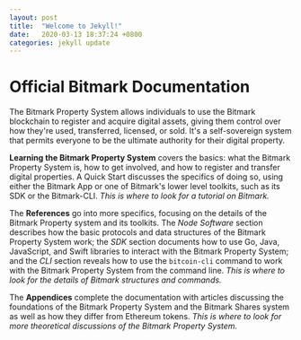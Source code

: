 ```yaml
---
layout: post
title:  "Welcome to Jekyll!"
date:   2020-03-13 18:37:24 +0800
categories: jekyll update
---
```



# Official Bitmark Documentation

The Bitmark Property System allows individuals to use the Bitmark blockchain to register and acquire digital assets, giving them control over how they're used, transferred, licensed, or sold. It's a self-sovereign system that permits everyone to be the ultimate authority for their digital property.

__Learning the Bitmark Property System__ covers the basics: what the Bitmark Property System is, how to get involved, and how to register and transfer digital properties. A Quick Start discusses the specifics of doing so, using either the Bitmark App or one of Bitmark's lower level toolkits, such as its SDK or the Bitmark-CLI. _This is where to look for a tutorial on Bitmark._

The __References__ go into more specifics, focusing on the details of the Bitmark Property system and its toolkits. The _Node Software_ section describes how the basic protocols and data structures of the Bitmark Property System work; the _SDK_ section documents how to use Go, Java, JavaScript, and Swift libraries to interact with the Bitmark Property System; and the _CLI_ section reveals how to use the `bitcoin-cli` command to work with the Bitmark Property System from the command line. _This is where to look for the details of Bitmark structures and commands._

The __Appendices__ complete the documentation with articles discussing the foundations of the Bitmark Property System and the Bitmark Shares system as well as how they differ from Ethereum tokens. _This is where to look for more theoretical discussions of the Bitmark Property System._
